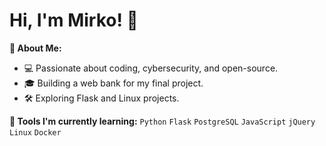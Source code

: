 # Hi, I'm Mirko! 👋

**🚀 About Me:**
- 💻 Passionate about coding, cybersecurity, and open-source.
- 🎓 Building a web bank for my final project.
- 🛠️ Exploring Flask and Linux projects.

**🔧 Tools I'm currently learning:**
`Python` `Flask` `PostgreSQL` `JavaScript` `jQuery` `Linux` `Docker`

